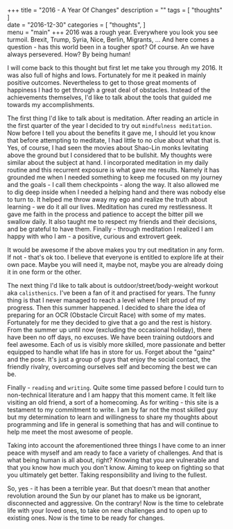 +++
title = "2016 - A Year Of Changes"
description = ""
tags = [
   "thoughts"
]   
date = "2016-12-30"
categories = [
   "thoughts",
]   
menu = "main"
+++
2016 was a rough year. Everywhere you look you see turmoil. Brexit, Trump, Syria, Nice, Berlin, Migrants, ... And here comes a question - has this world been in a tougher spot? Of course. An we have always persevered. How? By being human!

I will come back to this thought but first let me take you through my 2016. It was also full of highs and lows. Fortunately for me it peaked in mainly positive outcomes. Nevertheless to get to those great moments of happiness I had to get through a great deal of obstacles. Instead of the achievements themselves, I'd like to talk about the tools that guided me towards my accomplishments.

The first thing I'd like to talk about is meditation. After reading an article in the first quarter of the year I decided to try out `mindfulness meditation`. Now before I tell you about the benefits it gave me, I should let you know that before attempting to meditate, I had little to no clue about what that is. Yes, of course, I had seen the movies about Shao-Lin monks levitating above the ground but I considered that to be bullshit. My thoughts were similar about the subject at hand.
I incorporated meditation in my daily routine and this recurrent exposure is what gave me results. Namely it has grounded me when I needed something to keep me focused on my journey and the goals - I call them checkpoints - along the way. It also allowed me to dig deep inside when I needed a helping hand and there was nobody else to turn to. It helped me throw away my ego and realize the truth about learning - we do it all our lives.
Meditation has cured my restlessness. It gave me faith in the process and patience to accept the bitter pill we swallow daily. It also taught me to respect my friends and their decisions, and be grateful to have them. Finally - through meditation I realized I am happy with who I am - a positive, curious and extrovert geek.

It would be awesome if the above makes you try out meditation in any form. If not - that's ok too. I believe that everyone is entitled to explore life at their own pace. Maybe you will need it, maybe not, maybe you are already doing it in one form or the other.

The next thing I'd like to talk about is outdoor/street/body-weight workout aka `calisthenics`. I've been a fan of it and practised for years. The funny thing is that I never managed to reach a level where I felt proud of my progress. Then this summer happened. I decided to share the idea of preparing for an OCR (Obstacle Circuit Race) with some of my mates. Fortunately for me they decided to give that a go and the rest is history. From the summer up until now (excluding the occasional holiday), there have been no off days, no excuses. We have been training outdoors and feel awesome. Each of us is visibly more skilled, more passionate and better equipped to handle what life has in store for us. Forget about the "gainz" and the pose. It's just a group of guys that enjoy the social contact, the friendly rivalry, overcoming ourselves self and becoming the best we can be.

Finally - `reading` and `writing`. Quite some time passed before I could turn to non-technical literature and I am happy that this moment came. It felt like visiting an old friend, a sort of a homecoming. As for writing - this site is a testament to my commitment to write. I am by far not the most skilled guy but my determination to learn and willingness to share my thoughts about programming and life in general is something that has and will continue to help me meet the most awesome of people.

Taking into account the aforementioned three things I have come to an inner peace with myself and am ready to face a variety of challenges. And that is what being human is all about, right? Knowing that you are vulnerable and that you know how much you don't know. Aiming to keep on fighting so that you ultimately get better. Taking responsibility and living to the fullest.

So, yes - it has been a terrible year. But that doesn't mean that another revolution around the Sun by our planet has to make us be ignorant, disconnected and aggressive. On the contrary! Now is the time to celebrate life with your loved ones, to take on new challenges and to open up to existing ones. Now is the time to be ready for changes.

